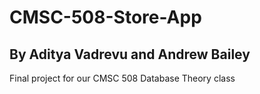 # CMSC-508-Store-App
## By Aditya Vadrevu and Andrew Bailey
Final project for our CMSC 508 Database Theory class
